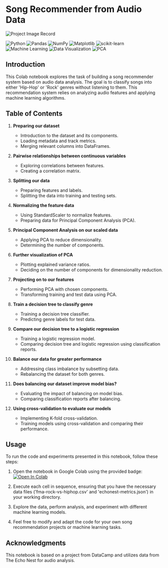 # Song Recommender from Audio Data

![Project Image Record](https://miro.medium.com/v2/resize:fit:1068/0*dk3UVBpGMZZmz25S.jpg)

![Python](https://img.shields.io/badge/Python-3.x-blue?style=flat&logo=python&logoColor=white&link=https://www.python.org/)
![Pandas](https://img.shields.io/badge/Pandas-1.3.4-blue?style=flat&logo=pandas&logoColor=white&link=https://pandas.pydata.org/)
![NumPy](https://img.shields.io/badge/NumPy-1.21.2-blue?style=flat&logo=numpy&logoColor=white&link=https://numpy.org/)
![Matplotlib](https://img.shields.io/badge/Matplotlib-3.4.3-blue?style=flat&logo=matplotlib&logoColor=white&link=https://matplotlib.org/)
![scikit-learn](https://img.shields.io/badge/scikit_learn-0.24.2-blue?style=flat&logo=scikit-learn&logoColor=white&link=https://scikit-learn.org/stable/)
![Machine Learning](https://img.shields.io/badge/Machine_Learning-Project-green?style=flat&link=https://en.wikipedia.org/wiki/Machine_learning)
![Data Visualization](https://img.shields.io/badge/Data_Visualization-Analysis-yellow?style=flat&link=https://en.wikipedia.org/wiki/Data_visualization)
![PCA](https://img.shields.io/badge/PCA-Principal_Component_Analysis-purple?style=flat&link=https://en.wikipedia.org/wiki/Principal_component_analysis)


## Introduction

This Colab notebook explores the task of building a song recommender system based on audio data analysis. The goal is to classify songs into either 'Hip-Hop' or 'Rock' genres without listening to them. This recommendation system relies on analyzing audio features and applying machine learning algorithms.

## Table of Contents

1. **Preparing our dataset**
    - Introduction to the dataset and its components.
    - Loading metadata and track metrics.
    - Merging relevant columns into DataFrames.

2. **Pairwise relationships between continuous variables**
    - Exploring correlations between features.
    - Creating a correlation matrix.

3. **Splitting our data**
    - Preparing features and labels.
    - Splitting the data into training and testing sets.

4. **Normalizing the feature data**
    - Using StandardScaler to normalize features.
    - Preparing data for Principal Component Analysis (PCA).

5. **Principal Component Analysis on our scaled data**
    - Applying PCA to reduce dimensionality.
    - Determining the number of components.

6. **Further visualization of PCA**
    - Plotting explained variance ratios.
    - Deciding on the number of components for dimensionality reduction.

7. **Projecting on to our features**
    - Performing PCA with chosen components.
    - Transforming training and test data using PCA.

8. **Train a decision tree to classify genre**
    - Training a decision tree classifier.
    - Predicting genre labels for test data.

9. **Compare our decision tree to a logistic regression**
    - Training a logistic regression model.
    - Comparing decision tree and logistic regression using classification reports.

10. **Balance our data for greater performance**
    - Addressing class imbalance by subsetting data.
    - Rebalancing the dataset for both genres.

11. **Does balancing our dataset improve model bias?**
    - Evaluating the impact of balancing on model bias.
    - Comparing classification reports after balancing.

12. **Using cross-validation to evaluate our models**
    - Implementing K-fold cross-validation.
    - Training models using cross-validation and comparing their performance.

## Usage

To run the code and experiments presented in this notebook, follow these steps:

1. Open the notebook in Google Colab using the provided badge: [![Open In Colab](https://colab.research.google.com/assets/colab-badge.svg)](https://colab.research.google.com/github/abh2050/Codes/blob/master/Song%20recommender%20from%20Audio%20Data.ipynb)

2. Execute each cell in sequence, ensuring that you have the necessary data files ('fma-rock-vs-hiphop.csv' and 'echonest-metrics.json') in your working directory.

3. Explore the data, perform analysis, and experiment with different machine learning models.

4. Feel free to modify and adapt the code for your own song recommendation projects or machine learning tasks.

## Acknowledgments

This notebook is based on a project from DataCamp and utilizes data from The Echo Nest for audio analysis.

